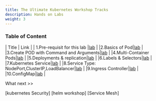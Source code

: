 ```yaml
---
title: The Ultimate Kubernetes Workshop Tracks
description: Hands on Labs
weight: 3
---
```


### Table of Content 
| Title   | Link |
| 1.Pre-requisit for this lab |[lab](https://kubedaily.com/docs/0.0.1/k8s/kubernetes-setup/)  | 
|2.Basics of Pod|[lab](https://kubedaily.com/docs/0.0.1/k8s/basics-of-pods/)  | 
|3.Create POD with Command and Arguments|[lab](https://kubedaily.com/docs/0.0.1/k8s/pod-command-args/)  | 
|4.Multi-Container Pods|[lab](https://kubedaily.com/docs/0.0.1/k8s/multipod-container/)  | 
|5.Deployments & replication|[lab](https://kubedaily.com/docs/0.0.1/k8s/deployment-replicaset/)  | 
|6.Labels & Selectors|[lab](https://kubedaily.com/docs/0.0.1/k8s/labels-selectors/)  | 
|7.Kubernetes Service|[lab](https://kubedaily.com/docs/0.0.1/k8s/services/)  | 
|8.Service Type: NodePort,ClusterIP,LoadBalancer|[lab](https://kubedaily.com/docs/0.0.1/k8s/service-type/)  | 
|9.Ingress Controller|[lab](https://kubedaily.com/docs/0.0.1/k8s/ingress-controller/)  | 
|10.ConfigMap|[lab](https://kubedaily.com/docs/0.0.1/k8s/configmap/)  | 



What next >> 

[kubernetes Security]
[helm workshop]
[Service Mesh]